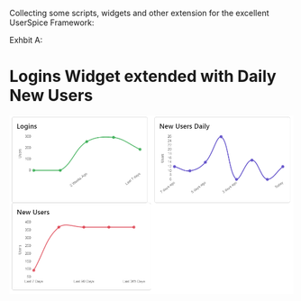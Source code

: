 Collecting some scripts, widgets and other extension for the excellent UserSpice Framework:

Exhbit A:
# Logins Widget extended with Daily New Users

![image](https://github.com/burninc0de/userspice-stuff/blob/main/_readme/logins.png)

